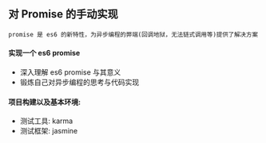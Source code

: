 ## 对 Promise 的手动实现

	promise 是 es6 的新特性，为异步编程的弊端(回调地狱，无法链式调用等)提供了解决方案

#### 实现一个 es6 promise

* 深入理解 es6 promise 与其意义
* 锻炼自己对异步编程的思考与代码实现 

#### 项目构建以及基本环境:

* 测试工具: karma
* 测试框架: jasmine

